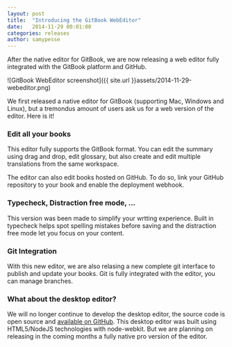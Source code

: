 ```yaml
---
layout: post
title:  "Introducing the GitBook WebEditor"
date:   2014-11-29 00:01:00
categories: releases
author: samypesse
---
```


After the native editor for GitBook, we are now releasing a web editor fully integrated with the GitBook platform and GitHub.

<!-- more -->

![GitBook WebEditor screenshot]({{ site.url }}assets/2014-11-29-webeditor.png)

We first released a native editor for GitBook (supporting Mac, Windows and Linux), but a tremondus amount of users ask us for a web version of the editor. Here is it!

### Edit all your books

This editor fully supports the GitBook format. You can edit the summary using drag and drop, edit glossary, but also create and edit multiple translations from the same workspace.

The editor can also edit books hosted on GitHub. To do so, link your GitHub repository to your book and enable the deployment webhook.

### Typecheck, Distraction free mode, ...

This version was been made to simplify your wrtting experience. Built in typecheck helps spot spelling mistakes before saving and the distraction free mode let you focus on your content.

### Git Integration

With this new editor, we are also relasing a new complete git interface to publish and update your books. Git is fully integrated with the editor, you can manage branches.

### What about the desktop editor?

We will no longer continue to develop the desktop editor, the source code is open source and [available on GitHub](https://github.com/GitbookIO/blog). This desktop editor was built using HTML5/NodeJS technologies with node-webkit. But we are planning on releasing in the coming months a fully native pro version of the editor.
